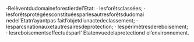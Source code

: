 ‐Relèventdudomaineforestierdel’Etat:
· lesforêtsclassées;
· lesforêtsprotégéesconstituéesparlesautresforêtsdudomai nedel’Etatn’ayantpas
faitl’objetd’unactedeclassement;
· lesparcsnationauxetautresairesdeprotection;
· lespérimètresdereboisement;
· lesreboisementseffectuésparl’ Etatenvuedelaprotectiond el’environnement.